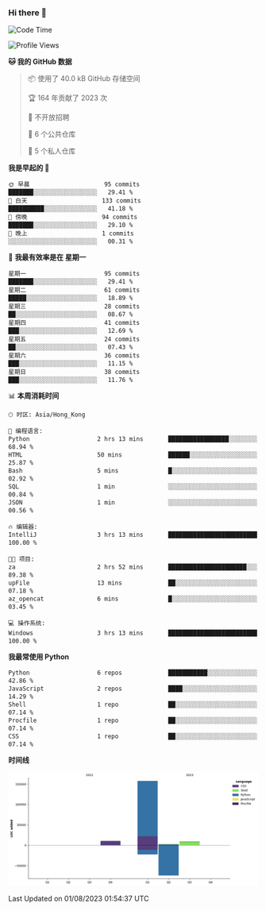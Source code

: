 ### Hi there 👋

<!--
**Mrzqd/Mrzqd** is a ✨ _special_ ✨ repository because its `README.md` (this file) appears on your GitHub profile.

Here are some ideas to get you started:

- 🔭 I’m currently working on ...
- 🌱 I’m currently learning ...
- 👯 I’m looking to collaborate on ...
- 🤔 I’m looking for help with ...
- 💬 Ask me about ...
- 📫 How to reach me: ...
- 😄 Pronouns: ...
- ⚡ Fun fact: ...
-->
<!--START_SECTION:waka-->
![Code Time](http://img.shields.io/badge/Code%20Time-118%20hrs%2014%20mins-blue)

![Profile Views](http://img.shields.io/badge/%E4%B8%AA%E4%BA%BA%E8%B5%84%E6%96%99%E8%A7%82%E7%9C%8B%E6%AC%A1%E6%95%B0-7-blue)

**🐱 我的 GitHub 数据** 

> 📦  使用了 40.0 kB GitHub 存储空间 
 > 
> 🏆 164 年贡献了 2023 次
 > 
> 🚫 不开放招聘
 > 
> 📜 6 个公共仓库 
 > 
> 🔑 5 个私人仓库 
 > 
**我是早起的 🐤** 

```text
🌞 早晨                     95 commits          ███████░░░░░░░░░░░░░░░░░░   29.41 % 
🌆 白天                     133 commits         ██████████░░░░░░░░░░░░░░░   41.18 % 
🌃 傍晚                     94 commits          ███████░░░░░░░░░░░░░░░░░░   29.10 % 
🌙 晚上                     1 commits           ░░░░░░░░░░░░░░░░░░░░░░░░░   00.31 % 
```
📅 **我最有效率是在 星期一** 

```text
星期一                      95 commits          ███████░░░░░░░░░░░░░░░░░░   29.41 % 
星期二                      61 commits          █████░░░░░░░░░░░░░░░░░░░░   18.89 % 
星期三                      28 commits          ██░░░░░░░░░░░░░░░░░░░░░░░   08.67 % 
星期四                      41 commits          ███░░░░░░░░░░░░░░░░░░░░░░   12.69 % 
星期五                      24 commits          ██░░░░░░░░░░░░░░░░░░░░░░░   07.43 % 
星期六                      36 commits          ███░░░░░░░░░░░░░░░░░░░░░░   11.15 % 
星期日                      38 commits          ███░░░░░░░░░░░░░░░░░░░░░░   11.76 % 
```


📊 **本周消耗时间** 

```text
🕑︎ 时区: Asia/Hong_Kong

💬 编程语言: 
Python                   2 hrs 13 mins       █████████████████░░░░░░░░   68.94 % 
HTML                     50 mins             ██████░░░░░░░░░░░░░░░░░░░   25.87 % 
Bash                     5 mins              █░░░░░░░░░░░░░░░░░░░░░░░░   02.92 % 
SQL                      1 min               ░░░░░░░░░░░░░░░░░░░░░░░░░   00.84 % 
JSON                     1 min               ░░░░░░░░░░░░░░░░░░░░░░░░░   00.56 % 

🔥 编辑器: 
IntelliJ                 3 hrs 13 mins       █████████████████████████   100.00 % 

🐱‍💻 项目: 
za                       2 hrs 52 mins       ██████████████████████░░░   89.38 % 
upFile                   13 mins             ██░░░░░░░░░░░░░░░░░░░░░░░   07.18 % 
az_opencat               6 mins              █░░░░░░░░░░░░░░░░░░░░░░░░   03.45 % 

💻 操作系统: 
Windows                  3 hrs 13 mins       █████████████████████████   100.00 % 
```

**我最常使用 Python** 

```text
Python                   6 repos             ███████████░░░░░░░░░░░░░░   42.86 % 
JavaScript               2 repos             ████░░░░░░░░░░░░░░░░░░░░░   14.29 % 
Shell                    1 repo              ██░░░░░░░░░░░░░░░░░░░░░░░   07.14 % 
Procfile                 1 repo              ██░░░░░░░░░░░░░░░░░░░░░░░   07.14 % 
CSS                      1 repo              ██░░░░░░░░░░░░░░░░░░░░░░░   07.14 % 
```



**时间线**

![Lines of Code chart](https://raw.githubusercontent.com/Mrzqd/Mrzqd/main/assets/bar_graph.png)


 Last Updated on 01/08/2023 01:54:37 UTC
<!--END_SECTION:waka-->
